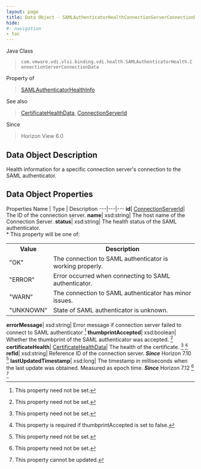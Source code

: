```yaml
---
layout: page
title: Data Object - SAMLAuthenticatorHealthConnectionServerConnectionData
hide:
#- navigation
- toc
---
```






Java Class
> `com.vmware.vdi.vlsi.binding.vdi.health.SAMLAuthenticatorHealth.ConnectionServerConnectionData`

Property of
> [SAMLAuthenticatorHealthInfo](vdi.health.SAMLAuthenticatorHealth.SAMLAuthenticatorHealthInfo.md#field_detail)

See also
> [CertificateHealthData](vdi.health.CertificateHealthData.md), [ConnectionServerId](vdi.entity.ConnectionServerId.md)

Since
> Horizon View 6.0


## Data Object Description

Health information for a specific connection server's connection to the SAML authenticator.

## Data Object Properties
Properties
Name |  Type |  Description
---|---|---
**id**| [ConnectionServerId](vdi.entity.ConnectionServerId.md)|  The ID of the connection server.
**name**|  xsd:string|  The host name of the Connection Server.
**status**|  xsd:string|  The health status of the SAML authenticator.<br>* This property will be one of:<br><table><tr><th>Value</th><th>Description</th></tr><tr><td>"OK"</td><td>The connection to SAML authenticator is working properly.</td></tr><tr><td>"ERROR"</td><td>Error occurred when connecting to SAML authenticator.</td></tr><tr><td>"WARN"</td><td>The connection to SAML authenticator has minor issues.</td></tr><tr><td>"UNKNOWN"</td><td>State of SAML authenticator is unknown.</td></tr></table>
**errorMessage**|  xsd:string|  Error message if connection server failed to connect to SAML authenticator [^1]
**thumbprintAccepted**|  xsd:boolean|  Whether the thumbprint of the SAML authenticator was accepted. [^1]
**certificateHealth**| [CertificateHealthData](vdi.health.CertificateHealthData.md)|  The health of the certificate. [^1] [^244]
**refId**|  xsd:string|  Reference ID of the connection server.  **_Since_** Horizon 7.10 [^1]
**lastUpdatedTimestamp**|  xsd:long|  The timestamp in milliseconds when the last update was obtained. Measured as epoch time.  **_Since_** Horizon 7.12 [^1] [^2]
 


 


[^1]: This property need not be set.
[^2]: This property cannot be updated.
[^244]: This property is required if thumbprintAccepted is set to false.